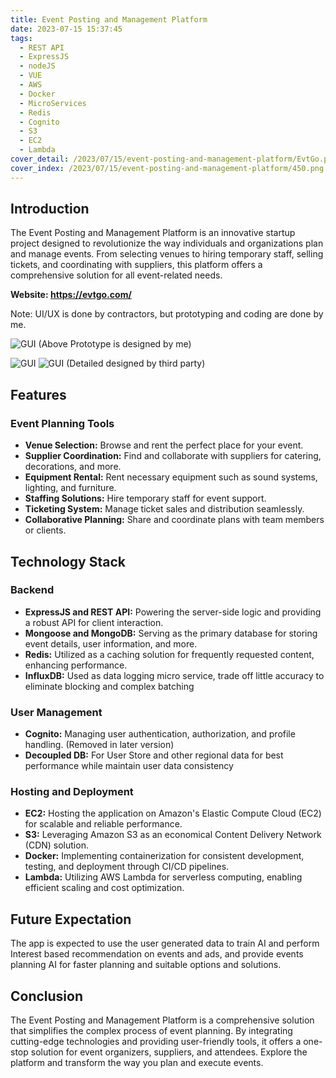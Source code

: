```yaml
---
title: Event Posting and Management Platform
date: 2023-07-15 15:37:45
tags: 
  - REST API
  - ExpressJS
  - nodeJS
  - VUE
  - AWS
  - Docker
  - MicroServices
  - Redis
  - Cognito
  - S3
  - EC2
  - Lambda
cover_detail: /2023/07/15/event-posting-and-management-platform/EvtGo.png
cover_index: /2023/07/15/event-posting-and-management-platform/450.png
---
```

## Introduction

The Event Posting and Management Platform is an innovative startup project designed to revolutionize the way individuals and organizations plan and manage events. From selecting venues to hiring temporary staff, selling tickets, and coordinating with suppliers, this platform offers a comprehensive solution for all event-related needs.

**Website: https://evtgo.com/**

Note: UI/UX is done by contractors, but prototyping and coding are done by me.

![GUI](Prototyping.jpg)
(Above Prototype is designed by me)  

![GUI](UI-1.png)
![GUI](UI-2.png)
(Detailed designed by third party)  

## Features

### Event Planning Tools
- **Venue Selection:** Browse and rent the perfect place for your event.
- **Supplier Coordination:** Find and collaborate with suppliers for catering, decorations, and more.
- **Equipment Rental:** Rent necessary equipment such as sound systems, lighting, and furniture.
- **Staffing Solutions:** Hire temporary staff for event support.
- **Ticketing System:** Manage ticket sales and distribution seamlessly.
- **Collaborative Planning:** Share and coordinate plans with team members or clients.

## Technology Stack

### Backend
- **ExpressJS and REST API:** Powering the server-side logic and providing a robust API for client interaction.
- **Mongoose and MongoDB:** Serving as the primary database for storing event details, user information, and more.
- **Redis:** Utilized as a caching solution for frequently requested content, enhancing performance.
- **InfluxDB:** Used as data logging micro service, trade off little accuracy to eliminate blocking and complex batching 

### User Management
- **Cognito:** Managing user authentication, authorization, and profile handling. (Removed in later version)
- **Decoupled DB:** For User Store and other regional data for best performance while maintain user data consistency

### Hosting and Deployment
- **EC2:** Hosting the application on Amazon's Elastic Compute Cloud (EC2) for scalable and reliable performance.
- **S3:** Leveraging Amazon S3 as an economical Content Delivery Network (CDN) solution.
- **Docker:** Implementing containerization for consistent development, testing, and deployment through CI/CD pipelines.
- **Lambda:** Utilizing AWS Lambda for serverless computing, enabling efficient scaling and cost optimization.

## Future Expectation
The app is expected to use the user generated data to train AI and perform Interest based recommendation on events and ads, and provide events planning AI for faster planning and suitable options and solutions.

## Conclusion

The Event Posting and Management Platform is a comprehensive solution that simplifies the complex process of event planning. By integrating cutting-edge technologies and providing user-friendly tools, it offers a one-stop solution for event organizers, suppliers, and attendees. Explore the platform and transform the way you plan and execute events.